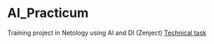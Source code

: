 # AI_Practicum
Training project in Netology using AI and DI (Zenject)
[Technical task](https://drive.google.com/file/d/1SPqFT12M-xjMMP6IDBom_pltxYuHYlnO/view?usp=drive_link)
